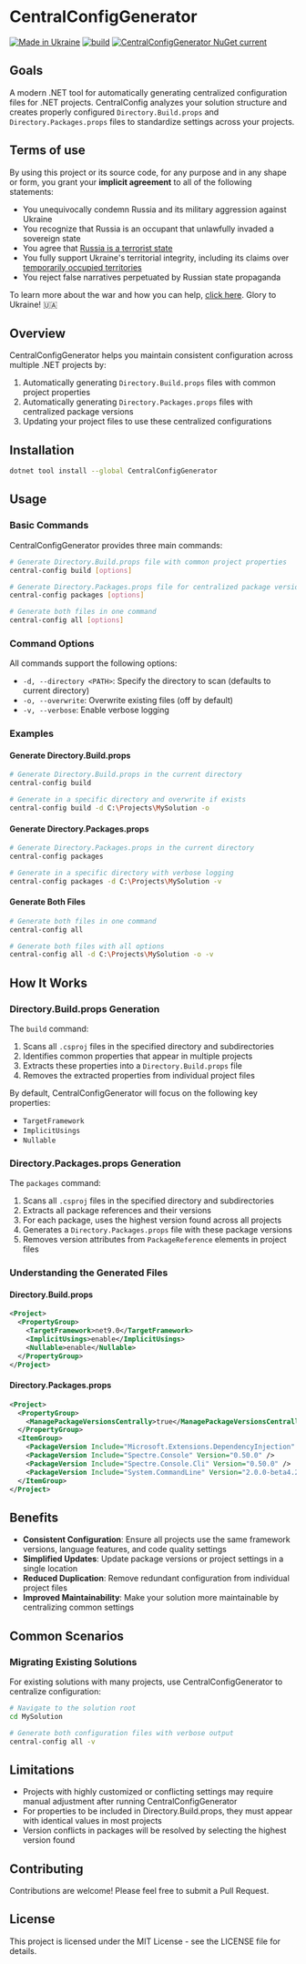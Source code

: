 # CentralConfigGenerator

[![Made in Ukraine](https://img.shields.io/badge/made_in-ukraine-ffd700.svg?labelColor=0057b7)](https://taraskovalenko.github.io/)
[![build](https://github.com/TarasKovalenko/CentralConfigGenerator/actions/workflows/dotnet.yml/badge.svg)](https://github.com/TarasKovalenko/CentralConfigGenerator/actions)
[![CentralConfigGenerator NuGet current](https://img.shields.io/nuget/v/CentralConfigGenerator?label=CentralConfigGenerator)](https://www.nuget.org/packages/CentralConfigGenerator/)

## Goals
A modern .NET tool for automatically generating centralized configuration files for .NET projects. CentralConfig analyzes your solution structure and creates properly configured `Directory.Build.props` and `Directory.Packages.props` files to standardize settings across your projects.

## Terms of use

By using this project or its source code, for any purpose and in any shape or form, you grant your **implicit agreement** to all of the following statements:

- You unequivocally condemn Russia and its military aggression against Ukraine
- You recognize that Russia is an occupant that unlawfully invaded a sovereign state
- You agree that [Russia is a terrorist state](https://www.europarl.europa.eu/doceo/document/RC-9-2022-0482_EN.html)
- You fully support Ukraine's territorial integrity, including its claims over [temporarily occupied territories](https://en.wikipedia.org/wiki/Russian-occupied_territories_of_Ukraine)
- You reject false narratives perpetuated by Russian state propaganda

To learn more about the war and how you can help, [click here](https://war.ukraine.ua/). Glory to Ukraine! 🇺🇦

## Overview

CentralConfigGenerator helps you maintain consistent configuration across multiple .NET projects by:

1. Automatically generating `Directory.Build.props` files with common project properties
2. Automatically generating `Directory.Packages.props` files with centralized package versions
3. Updating your project files to use these centralized configurations

## Installation

```bash
dotnet tool install --global CentralConfigGenerator
```

## Usage

### Basic Commands

CentralConfigGenerator provides three main commands:

```bash
# Generate Directory.Build.props file with common project properties
central-config build [options]

# Generate Directory.Packages.props file for centralized package versions
central-config packages [options]

# Generate both files in one command
central-config all [options]
```

### Command Options

All commands support the following options:

- `-d, --directory <PATH>`: Specify the directory to scan (defaults to current directory)
- `-o, --overwrite`: Overwrite existing files (off by default)
- `-v, --verbose`: Enable verbose logging

### Examples

#### Generate Directory.Build.props

```bash
# Generate Directory.Build.props in the current directory
central-config build

# Generate in a specific directory and overwrite if exists
central-config build -d C:\Projects\MySolution -o
```

#### Generate Directory.Packages.props

```bash
# Generate Directory.Packages.props in the current directory
central-config packages

# Generate in a specific directory with verbose logging
central-config packages -d C:\Projects\MySolution -v
```

#### Generate Both Files

```bash
# Generate both files in one command
central-config all

# Generate both files with all options
central-config all -d C:\Projects\MySolution -o -v
```

## How It Works

### Directory.Build.props Generation

The `build` command:

1. Scans all `.csproj` files in the specified directory and subdirectories
2. Identifies common properties that appear in multiple projects
3. Extracts these properties into a `Directory.Build.props` file
4. Removes the extracted properties from individual project files

By default, CentralConfigGenerator will focus on the following key properties:
- `TargetFramework`
- `ImplicitUsings`
- `Nullable`

### Directory.Packages.props Generation

The `packages` command:

1. Scans all `.csproj` files in the specified directory and subdirectories
2. Extracts all package references and their versions
3. For each package, uses the highest version found across all projects
4. Generates a `Directory.Packages.props` file with these package versions
5. Removes version attributes from `PackageReference` elements in project files

### Understanding the Generated Files

#### Directory.Build.props

```xml
<Project>
  <PropertyGroup>
    <TargetFramework>net9.0</TargetFramework>
    <ImplicitUsings>enable</ImplicitUsings>
    <Nullable>enable</Nullable>
  </PropertyGroup>
</Project>
```

#### Directory.Packages.props

```xml
<Project>
  <PropertyGroup>
    <ManagePackageVersionsCentrally>true</ManagePackageVersionsCentrally>
  </PropertyGroup>
  <ItemGroup>
    <PackageVersion Include="Microsoft.Extensions.DependencyInjection" Version="9.0.4" />
    <PackageVersion Include="Spectre.Console" Version="0.50.0" />
    <PackageVersion Include="Spectre.Console.Cli" Version="0.50.0" />
    <PackageVersion Include="System.CommandLine" Version="2.0.0-beta4.22272.1" />
  </ItemGroup>
</Project>
```

## Benefits

- **Consistent Configuration**: Ensure all projects use the same framework versions, language features, and code quality settings
- **Simplified Updates**: Update package versions or project settings in a single location
- **Reduced Duplication**: Remove redundant configuration from individual project files
- **Improved Maintainability**: Make your solution more maintainable by centralizing common settings

## Common Scenarios

### Migrating Existing Solutions

For existing solutions with many projects, use CentralConfigGenerator to centralize configuration:

```bash
# Navigate to the solution root
cd MySolution

# Generate both configuration files with verbose output
central-config all -v
```

## Limitations

- Projects with highly customized or conflicting settings may require manual adjustment after running CentralConfigGenerator
- For properties to be included in Directory.Build.props, they must appear with identical values in most projects
- Version conflicts in packages will be resolved by selecting the highest version found

## Contributing

Contributions are welcome! Please feel free to submit a Pull Request.

## License

This project is licensed under the MIT License - see the LICENSE file for details.
